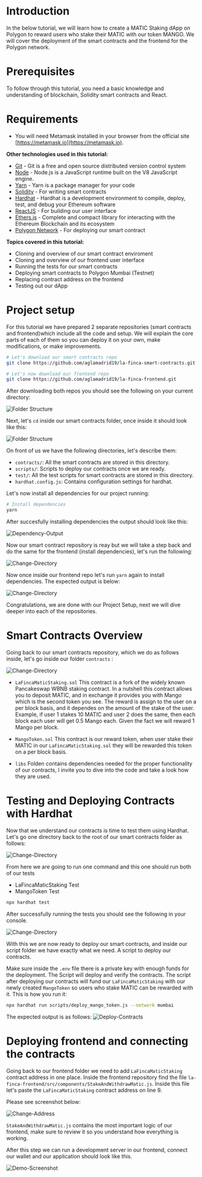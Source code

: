 # Introduction

In the below tutorial, we will learn how to create a MATIC Staking dApp on Polygon to reward users who stake their MATIC with our token MANGO. We will cover the deployment of the smart contracts and the frontend for the Polygon network.

# Prerequisites

To follow through this tutorial, you need a basic knowledge and understanding of blockchain, Solidity smart contracts and React.

# Requirements

- You will need Metamask installed in your browser from the official site [https://metamask.io](https://metamask.io).

**Other technologies used in this tutorial:**
- [Git](https://git-scm.com/) - Git is a free and open source distributed version control system
- [Node](https://nodejs.org/en/) - Node.js is a JavaScript runtime built on the V8 JavaScript engine.
- [Yarn](https://yarnpkg.com/) - Yarn is a package manager for your code
- [Solidity](https://docs.soliditylang.org/en/v0.8.7/) - For writing smart contracts
- [Hardhat](https://hardhat.org/) - Hardhat is a development environment to compile, deploy, test, and debug your Ethereum software
- [ReactJS](https://reactjs.org/) - For building our user interface
- [Ethers.js](https://docs.ethers.io/v5/) - Complete and compact library for interacting with the Ethereum Blockchain and its ecosystem
- [Polygon Network](https://polygon.technology/) - For deploying our smart contract

**Topics covered in this tutorial:**

- Cloning and overview of our smart contract enviroment
- Cloning and overview of our frontend user interface
- Running the tests for our smart contracts
- Deploying smart contracts to Polygon Mumbai (Testnet)
- Replacing contract address on the frontend
- Testing out our dApp

# Project setup

For this tutorial we have prepared 2 separate repositories (smart contracts and frontend)which include all the code and setup. We will explain the core parts of each of them so you can deploy it on your own, make modifications, or make improvements.

```bash
# Let's download our smart contracts repo
git clone https://github.com/aglamadrid19/la-finca-smart-contracts.git

# Let's now download our frontend repo
git clone https://github.com/aglamadrid19/la-finca-frontend.git
```

After downloading both repos you should see the following on your current directory:

![Folder Structure](https://la-finca-tutorial.s3.filebase.com/list-directory.png)

Next, let's `cd` inside our smart contracts folder, once inside it should look like this:

![Folder Structure](https://la-finca-tutorial.s3.filebase.com/smart-contracts-list-directory.png)

On front of us we have the following directories, let's describe them:

- `contracts/`: All the smart contracts are stored in this directory.
- `scripts/`: Scripts to deploy our contracts once we are ready.
- `test/`: All the test scripts for smart contracts are stored in this directory.
- `hardhat.config.js`: Contains configuration settings for hardhat.

Let's now install all dependencies for our project running:
```bash
# Install dependencies
yarn
```

After succesfully installing dependencies the output should look like this:

![Dependency-Output](https://la-finca-tutorial.s3.filebase.com/dependencies-installed.png)

Now our smart contract repository is reay but we will take a step back and do the same for the frontend (install dependencies), let's run the following:

![Change-Directory](https://la-finca-tutorial.s3.filebase.com/change-to-frontend.png) 

Now once inside our frontend repo let's run `yarn` again to install dependencies. The expected output is below:

![Change-Directory](https://la-finca-tutorial.s3.filebase.com/frontend-dependencies.png) 

Congratulations, we are done with our Project Setup, next we will dive deeper into each of the repositories.

# Smart Contracts Overview

Going back to our smart contracts repository, which we do as follows inside, let's go inside our folder `contracts` :

![Change-Directory](https://la-finca-tutorial.s3.filebase.com/smart-contract-list-files.png) 

- `LaFincaMaticStaking.sol` This contract is a fork of the widely known Pancakeswap WBNB staking contract. In a nutshell this contract allows you to deposit MATIC, and in exchange it provides you with Mango which is the second token you see. The reward is assign to the user on a per block basis, and it dependes on the amount of the stake of the user. Example, if user 1 stakes 10 MATIC and user 2 does the same, then each block each user will get 0.5 Mango each. Given the fact we will reward 1 Mango per block.

- `MangoToken.sol` This contract is our reward token, when user stake their MATIC in our `LaFincaMaticStaking.sol` they will be rewarded this token on a per block basis.

- `libs` Folden contains dependencies needed for the proper functionality of our contracts, I invite you to dive into the code and take a look how they are used.

# Testing and Deploying Contracts with Hardhat

Now that we understand our contracts is time to test them using Hardhat. Let's go one directory back to the root of our smart contracts folder as follows:

![Change-Directory](https://la-finca-tutorial.s3.filebase.com/back-to-smart-contracts-folder.png)

From here we are going to run one command and this one should run both of our tests
- LaFincaMaticStaking Test
- MangoToken Test

```bash
npx hardhat test
```

After successfully running the tests you should see the following in your console.

![Change-Directory](https://la-finca-tutorial.s3.filebase.com/test-smart-contracts.png)

With this we are now ready to deploy our smart contracts, and inside our script folder we have exactly what we need. A script to deploy our contracts.

Make sure inside the `.env` file there is a private key with enough funds for the deployment. The Script will deploy and verify the contracts. The script after deploying our contracts will fund our `LaFincaMaticStaking` with our newly created `MangoToken` so users who stake MATIC can be rewarded with it. This is how you run it:

```bash
npx hardhat run scripts/deploy_mango_token.js --network mumbai
```

The expected output is as follows:
![Deploy-Contracts](https://la-finca-tutorial.s3.filebase.com/deploy-contracts-screenshot.png)


# Deploying frontend and connecting the contracts

Going back to our frontend folder we need to add `LaFincaMaticStaking` contract address in one place. Inside the frontend repository find the file `la-finca-frontend/src/components/StakeAndWithdrawMatic.js`. Inside this file let's paste the `LaFincaMaticStaking` contract address on line 9.

Please see screenshot below:

![Change-Address](https://la-finca-tutorial.s3.filebase.com/contract-address-screenshot.png)

`StakeAndWithdrawMatic.js` contains the most important logic of our frontend, make sure to review it so you understand how everything is working.

After this step we can run a development server in our frontend, connect our wallet and our application should look like this.

![Demo-Screenshot](https://la-finca-tutorial.s3.filebase.com/contract-address-screenshot.png)
